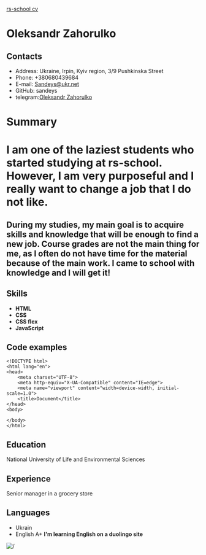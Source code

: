 [rs-school cv](https://Sandeys.github.io/rsschool-cv/)
# **Oleksandr Zahorulko**
## Contacts
* Address: Ukraine, Irpin, Kyiv region, 3/9 Pushkinska Street
* Phone: +380680439684
* E-mail: [Sandeys@ukr.net](https://mail.ukr.net/desktop#msglist/f0/p0)
* GitHub: sandeys
* telegram:[Oleksandr Zahorulko](https://web.telegram.org/k/)

# Summary
I am one of the laziest students who started studying at rs-school. However, I am very purposeful and I really want to change a job that I do not like.
======
During my studies, my main goal is to acquire skills and knowledge that will be enough to find a new job. Course grades are not the main thing for me, as I often do not have time for the material because of the main work. I came to school with knowledge and I will get it!
------

## Skills
* **HTML**
* **CSS**
* **CSS flex**
* **JavaScript**

## Code examples

```
<!DOCTYPE html>
<html lang="en">
<head>
    <meta charset="UTF-8">
    <meta http-equiv="X-UA-Compatible" content="IE=edge">
    <meta name="viewport" content="width=device-width, initial-scale=1.0">
    <title>Document</title>
</head>
<body>
    
</body>
</html>
```
## Education
National University of Life and Environmental Sciences

## Experience
Senior manager in a grocery store

## Languages
* Ukrain
* English A+
**I'm learning English on a duolingo site**

![/](rs_school-og)